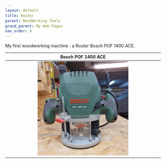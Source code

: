 ```yaml
---
layout: default
title: Router
parent: WoodWorking Tools
grand_parent: My Web Pages
nav_order: 4
---
```


My first woodworking machine : a Router Bosch POF 1400 ACE. 


|                               Bosch POF 1400 ACE                                |
|:-------------------------------------------------------------------------------:|
| <img alt="image" height="60%" src="/media/Bosch_POF_1400_ACE.jpg" width="60%"/> | 